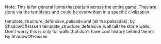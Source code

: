 Note: This is for general items that pertain across the entire game. They are done via the templates and could be overwritten in a specific civilization

template_structure_defensive_palisade.xml (all the palisades): by ShadowOfHassen
template_structure_defensive_wall (all the stone walls. Don't worry this is only for walls that don't have cool history behind them): By ShadowOfHassen
